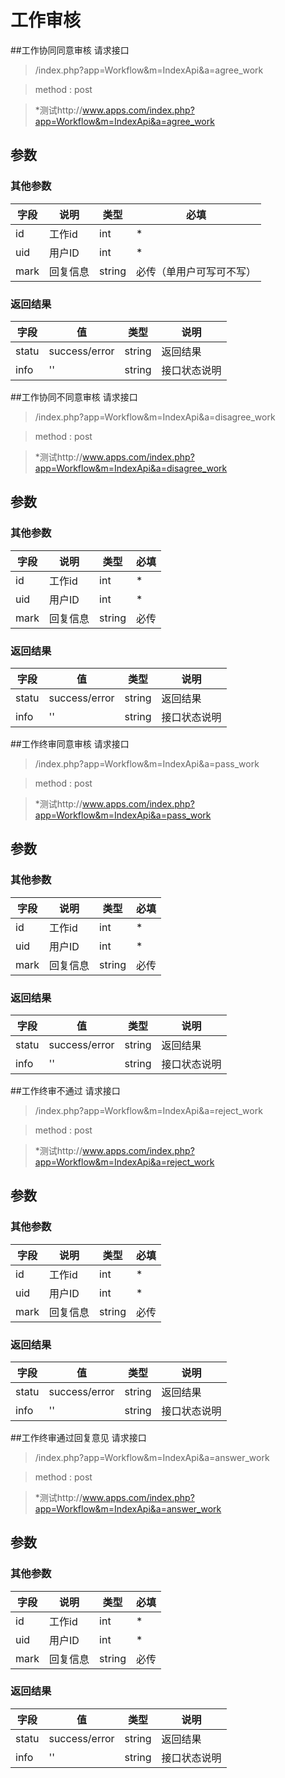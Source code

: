 # 工作审核
##工作协同同意审核 请求接口 

> /index.php?app=Workflow&m=IndexApi&a=agree_work

>  method : post

> *测试http://www.apps.com/index.php?app=Workflow&m=IndexApi&a=agree_work
## 参数

### **其他参数**
|字段       |说明            |类型    |必填           |
| --------- |--------      |--------|--------       |
|id         |工作id|int|   *|
|uid         |用户ID|int|    *|
|mark         |回复信息|string|   必传（单用户可写可不写）|

### **返回结果**
|字段       |值             |类型    |说明           |
| --------- |--------      |--------|--------       |
|statu    |success/error |string |返回结果         |
|info       | '' | string | 接口状态说明  |



##工作协同不同意审核 请求接口 

> /index.php?app=Workflow&m=IndexApi&a=disagree_work

>  method : post

> *测试http://www.apps.com/index.php?app=Workflow&m=IndexApi&a=disagree_work
## 参数

### **其他参数**
|字段       |说明            |类型    |必填           |
| --------- |--------      |--------|--------       |
|id         |工作id|int|   *|
|uid         |用户ID|int|    *|
|mark         |回复信息|string|   必传|

### **返回结果**
|字段       |值             |类型    |说明           |
| --------- |--------      |--------|--------       |
|statu    |success/error |string |返回结果         |
|info       | '' | string | 接口状态说明  |



##工作终审同意审核 请求接口 

> /index.php?app=Workflow&m=IndexApi&a=pass_work

>  method : post

> *测试http://www.apps.com/index.php?app=Workflow&m=IndexApi&a=pass_work
## 参数

### **其他参数**
|字段       |说明            |类型    |必填           |
| --------- |--------      |--------|--------       |
|id         |工作id|int|   *|
|uid         |用户ID|int|    *|
|mark         |回复信息|string|   必传|

### **返回结果**
|字段       |值             |类型    |说明           |
| --------- |--------      |--------|--------       |
|statu    |success/error |string |返回结果         |
|info       | '' | string | 接口状态说明  |



##工作终审不通过 请求接口 

> /index.php?app=Workflow&m=IndexApi&a=reject_work

>  method : post

> *测试http://www.apps.com/index.php?app=Workflow&m=IndexApi&a=reject_work
## 参数

### **其他参数**
|字段       |说明            |类型    |必填           |
| --------- |--------      |--------|--------       |
|id         |工作id|int|   *|
|uid         |用户ID|int|    *|
|mark         |回复信息|string|   必传|

### **返回结果**
|字段       |值             |类型    |说明           |
| --------- |--------      |--------|--------       |
|statu    |success/error |string |返回结果         |
|info       | '' | string | 接口状态说明  |


##工作终审通过回复意见 请求接口 

> /index.php?app=Workflow&m=IndexApi&a=answer_work

>  method : post

> *测试http://www.apps.com/index.php?app=Workflow&m=IndexApi&a=answer_work
## 参数

### **其他参数**
|字段       |说明            |类型    |必填           |
| --------- |--------      |--------|--------       |
|id         |工作id|int|   *|
|uid         |用户ID|int|    *|
|mark         |回复信息|string|   必传|

### **返回结果**
|字段       |值             |类型    |说明           |
| --------- |--------      |--------|--------       |
|statu    |success/error |string |返回结果         |
|info       | '' | string | 接口状态说明  |